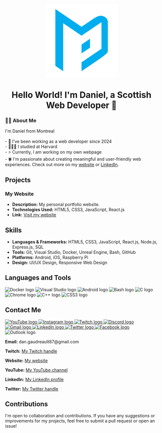 <p align="center">
  <img src="https://raw.githubusercontent.com/DanielGaudreault/DanielGaudreault/main/main%20logo%202.png" alt="Main Logo" />
</p>

<h1 align="center">Hello World! I'm Daniel, a Scottish Web Developer 👋</h1>

<h3 align="left">👩‍💻 About Me</h3>
<p align="left">
  I'm Daniel from Montreal<br><br>
  - 🔭 I've been working as a web developer since 2024<br>
  - 👨🏼‍🎓 I studied at Harvard<br>
  - ⚡ Currently, I am working on my own webpage<br>
  - 🍀 I'm passionate about creating meaningful and user-friendly web experiences. Check out more on my <a href="https://danielgaudreault.github.io/mywebsite" target="_blank">website</a> or <a href="https://www.linkedin.com/in/daniel-gaudreault-373b67203" target="_blank">LinkedIn</a>.
</p>

<h2>Projects</h2>
<h3>My Website</h3>
<ul>
  <li><strong>Description:</strong> My personal portfolio website.</li>
  <li><strong>Technologies Used:</strong> HTML5, CSS3, JavaScript, React.js</li>
  <li><strong>Link:</strong> <a href="https://danielgaudreault.github.io/mywebsite" target="_blank">Visit my website</a></li>
</ul>

<h2>Skills</h2>
<ul>
  <li><strong>Languages & Frameworks:</strong> HTML5, CSS3, JavaScript, React.js, Node.js, Express.js, SQL</li>
  <li><strong>Tools:</strong> Git, Visual Studio, Docker, Unreal Engine, Bash, GitHub</li>
  <li><strong>Platforms:</strong> Android, iOS, Raspberry Pi</li>
  <li><strong>Design:</strong> UI/UX Design, Responsive Web Design</li>
</ul>

<h2>Languages and Tools</h2>
<div align="left">
  <img src="https://cdn.jsdelivr.net/gh/devicons/devicon/icons/docker/docker-original.svg" height="40" alt="Docker logo" />
  <img src="https://cdn.jsdelivr.net/gh/devicons/devicon/icons/visualstudio/visualstudio-plain.svg" height="40" alt="Visual Studio logo" />
  <img src="https://cdn.jsdelivr.net/gh/devicons/devicon/icons/android/android-original.svg" height="40" alt="Android logo" />
  <img src="https://cdn.jsdelivr.net/gh/devicons/devicon/icons/bash/bash-original.svg" height="40" alt="Bash logo" />
  <img src="https://cdn.jsdelivr.net/gh/devicons/devicon/icons/c/c-original.svg" height="40" alt="C logo" />
  <img src="https://cdn.jsdelivr.net/gh/devicons/devicon/icons/chrome/chrome-original.svg" height="40" alt="Chrome logo" />
  <img src="https://cdn.jsdelivr.net/gh/devicons/devicon/icons/cplusplus/cplusplus-original.svg" height="40" alt="C++ logo" />
  <img src="https://cdn.jsdelivr.net/gh/devicons/devicon/icons/css3/css3-original.svg" height="40" alt="CSS3 logo" />
</div>

<h2>Contact Me</h2>
<div align="left">
  <a href="https://www.youtube.com/@Empoweryourmind87" target="_blank">
    <img src="https://img.shields.io/static/v1?message=YouTube&logo=youtube&label=&color=FF0000&logoColor=white&labelColor=&style=for-the-badge" height="35" alt="YouTube logo" />
  </a>
  <a href="https://www.instagram.com/dgmovement87/" target="_blank">
    <img src="https://img.shields.io/static/v1?message=Instagram&logo=instagram&label=&color=E4405F&logoColor=white&labelColor=&style=for-the-badge" height="35" alt="Instagram logo" />
  </a>
  <a href="https://www.twitch.tv/lordentropy87" target="_blank">
    <img src="https://img.shields.io/static/v1?message=Twitch&logo=twitch&label=&color=9146FF&logoColor=white&labelColor=&style=for-the-badge" height="35" alt="Twitch logo" />
  </a>
  <a href="https://discord.gg/SYd8vwV2" target="_blank">
    <img src="https://img.shields.io/static/v1?message=Discord&logo=discord&label=&color=7289DA&logoColor=white&labelColor=&style=for-the-badge" height="35" alt="Discord logo" />
  </a>
  <a href="mailto:dan.gaudreault87@gmail.com" target="_blank">
    <img src="https://img.shields.io/static/v1?message=Gmail&logo=gmail&label=&color=D14836&logoColor=white&labelColor=&style=for-the-badge" height="35" alt="Gmail logo" />
  </a>
  <a href="https://www.linkedin.com/in/daniel-gaudreault-373b67203" target="_blank">
    <img src="https://img.shields.io/static/v1?message=LinkedIn&logo=linkedin&label=&color=0077B5&logoColor=white&labelColor=&style=for-the-badge" height="35" alt="LinkedIn logo" />
  </a>
  <a href="https://twitter.com/DGmovement87" target="_blank">
    <img src="https://img.shields.io/static/v1?message=Twitter&logo=twitter&label=&color=1DA1F2&logoColor=white&labelColor=&style=for-the-badge" height="35" alt="Twitter logo" />
  </a>
  <a href="https://www.facebook.com/dan.gaudreault/" target="_blank">
    <img src="https://img.shields.io/static/v1?message=Facebook&logo=facebook&label=&color=1877F2&logoColor=white&labelColor=&style=for-the-badge" height="35" alt="Facebook logo" />
  </a>
  <img src="https://img.shields.io/static/v1?message=Outlook&logo=microsoft-outlook&label=&color=0078D4&logoColor=white&labelColor=&style=for-the-badge" height="35" alt="Outlook logo" />
</div>

<p><strong>Email:</strong> dan.gaudreault87@gmail.com</p>
<p><strong>Twitch:</strong> <a href="https://www.twitch.tv/lordentropy87" target="_blank">My Twitch handle</a></p>
<p><strong>Website:</strong> <a href="https://danielgaudreault.github.io/mywebsite/index.html" target="_blank">My website</a></p>
<p><strong>YouTube:</strong> <a href="https://www.youtube.com/@Empoweryourmind87" target="_blank">My YouTube channel</a></p>
<p><strong>LinkedIn:</strong> <a href="https://www.linkedin.com/in/daniel-gaudreault-373b67203" target="_blank">My LinkedIn profile</a></p>
<p><strong>Twitter:</strong> <a href="https://twitter.com/DGmovement87" target="_blank">My Twitter handle</a></p>

<h2>Contributions</h2>
<p>I'm open to collaboration and contributions. If you have any suggestions or improvements for my projects, feel free to submit a pull request or open an issue!</p>
